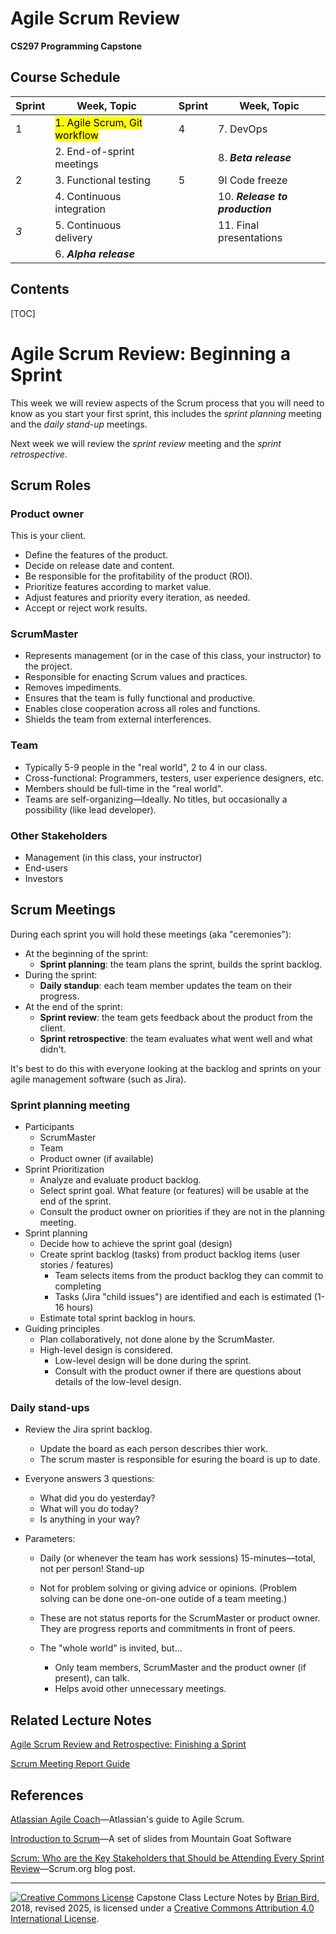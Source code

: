 <h1>Agile Scrum Review</h1>

**CS297 Programming Capstone**

<h2>Course Schedule</h2>

| Sprint | Week, Topic                               |      | Sprint | Week, Topic                     |
| ------ | ----------------------------------------- | ---- | ------ | ------------------------------- |
| 1      | <mark>1. Agile Scrum, Git workflow</mark> |      | 4      | 7. DevOps                       |
|        | 2. End-of-sprint meetings                 |      |        | 8. ***Beta release***           |
| 2      | 3. Functional testing                     |      | 5      | 9l Code freeze                  |
|        | 4. Continuous integration                 |      |        | 10. ***Release to production*** |
| *3*    | 5. Continuous delivery                    |      |        | 11. Final presentations         |
|        | 6. ***Alpha release***                    |      |        |                                 |

<h2>Contents</h2>

[TOC]

# Agile Scrum Review: Beginning a Sprint

This week we will review aspects of the Scrum process that you will need to know as you start your first sprint, this includes the *sprint planning* meeting and the *daily stand-up* meetings.

Next week we will review the *sprint review* meeting and the *sprint retrospective*.

## Scrum Roles

### Product owner

This is your client.

- Define the features of the product.
- Decide on release date and content.
- Be responsible for the profitability of the product (ROI).
- Prioritize features according to market value.
- Adjust features and priority every iteration, as needed.
- Accept or reject work results.

### ScrumMaster

- Represents management (or in the case of this class, your instructor) to the project.
- Responsible for enacting Scrum values and practices.
- Removes impediments.
- Ensures that the team is fully functional and productive.
- Enables close cooperation across all roles and functions.
- Shields the team from external interferences.

### Team

- Typically 5-9 people in the "real world", 2 to 4 in our class.
- Cross-functional:
  Programmers, testers, user experience designers, etc.
- Members should be full-time in the "real world".
- Teams are self-organizing&mdash;Ideally. No titles, but occasionally a possibility (like lead developer).

### Other Stakeholders

- Management (in this class, your instructor)
- End-users
- Investors



## Scrum Meetings

During each sprint you will hold these meetings (aka "ceremonies"):

- At the beginning of the sprint:
  - **Sprint planning**: the team plans the sprint, builds the sprint backlog.
- During the sprint:
  - **Daily standup**: each team member updates the team on their progress.
- At the end of the sprint:
  - **Sprint review**: the team gets feedback about the product from the client.
  - **Sprint retrospective**: the team evaluates what went well and what didn't.

It's best to do this with everyone looking at the backlog and sprints on your agile management software (such as Jira).

### Sprint planning meeting

- Participants
  - ScrumMaster
  - Team
  - Product owner (if available)
- Sprint Prioritization
  - Analyze and evaluate product backlog.
  - Select sprint goal. What feature (or features) will be usable at the end of the sprint.
  - Consult the product owner on priorities if they are not in the planning meeting.
- Sprint planning
  - Decide how to achieve the sprint goal (design)
  - Create sprint backlog (tasks) from product backlog items (user stories / features)
    - Team selects items from the product backlog they can commit to completing
    - Tasks (Jira "child issues") are identified and each is estimated (1-16 hours)
  - Estimate total sprint backlog in hours.
- Guiding principles
  - Plan collaboratively, not done alone by the ScrumMaster.
  - High-level design is considered.
    - Low-level design will be done during the sprint.
    - Consult with the product owner if there are questions about details of the low-level design.



### Daily stand-ups

- Review the Jira sprint backlog.
  - Update the board as each person describes thier work.
  - The scrum master is responsible for esuring the board is up to date.
- Everyone answers 3 questions:
  - What did you do yesterday?
  - What will you do today?
  - Is anything in your way?

- Parameters:
  - Daily (or whenever the team has work sessions)
    15-minutes&mdash;total, not per person!
    Stand-up

  - Not for problem solving or giving advice or opinions.
    (Problem solving can be done one-on-one outide of a team meeting.)

  - These are not status reports for the ScrumMaster
    or product owner. They are progress reports and commitments in front of peers.

  - The "whole world" is invited, but...

    - Only team members, ScrumMaster and the product owner (if present), can talk.
    - Helps avoid other unnecessary meetings.

## Related Lecture Notes

[Agile Scrum Review and Retrospective: Finishing a Sprint](CS297-LN-W02-D2-AgileProjectMgmt2.html )

[Scrum Meeting Report Guide](../CS297_MeetingReportGuide.html)



## References

[Atlassian Agile Coach](https://www.atlassian.com/agile)&mdash;Atlassian's guide to Agile Scrum.

[Introduction to Scrum](https://www.mountaingoatsoftware.com/presentations/an-introduction-to-scrum)&mdash;A set of slides from Mountain Goat Software

[Scrum: Who are the Key Stakeholders that Should be Attending Every Sprint Review](https://www.scrum.org/resources/blog/scrum-who-are-key-stakeholders-should-be-attending-every-sprint-review)&mdash;Scrum.org blog post.



------

[![Creative Commons License](https://i.creativecommons.org/l/by/4.0/88x31.png)](http://creativecommons.org/licenses/by/4.0/)
Capstone Class Lecture Notes by [Brian Bird](https://profbird.dev), 2018, revised <time>2025</time>, is licensed under a [Creative Commons Attribution 4.0 International License](http://creativecommons.org/licenses/by/4.0/). 
